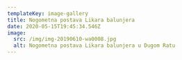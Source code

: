 ```yaml
---
templateKey: image-gallery
title: Nogometna postava Likara balunjera
date: 2020-05-15T19:45:34.546Z
image:
  src: /img/img-20190610-wa0008.jpg
  alt: Nogometna postava Likara balunjera u Dugom Ratu
---
```

